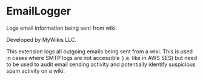 # EmailLogger
Logs email information being sent from wiki.

Developed by MyWikis LLC.

This extension logs all outgoing emails being sent from a wiki. This is used in cases where SMTP logs are not accessible (i.e. like in AWS SES) but need to be used to audit email sending activity and potentially identify suspicious spam activity on a wiki.
